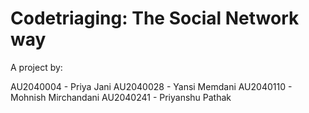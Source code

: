# Codetriaging: The Social Network way

A project by:

AU2040004 - Priya Jani
AU2040028 - Yansi Memdani
AU2040110 - Mohnish Mirchandani
AU2040241 - Priyanshu Pathak
